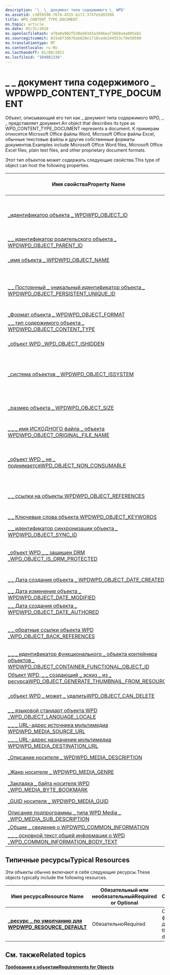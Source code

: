 ```yaml
---
description: '\_ \_ документ типа содержимого \_ WPD'
ms.assetid: c3859590-7674-4315-b171-3747e5d9350b
title: WPD_CONTENT_TYPE_DOCUMENT
ms.topic: article
ms.date: 05/31/2018
ms.openlocfilehash: af8a0a902fb30eb0343a3846eaf3668a4a005a82
ms.sourcegitcommit: 831e8f3db78ab820e1710cede244553c70e50500
ms.translationtype: MT
ms.contentlocale: ru-RU
ms.lasthandoff: 01/08/2021
ms.locfileid: "104081336"
---
```

# <a name="wpd_content_type_document"></a><span data-ttu-id="7aaac-103">\_ \_ документ типа содержимого \_ WPD</span><span class="sxs-lookup"><span data-stu-id="7aaac-103">WPD\_CONTENT\_TYPE\_DOCUMENT</span></span>

<span data-ttu-id="7aaac-104">Объект, описывающий его тип как \_ документ типа содержимого WPD, \_ \_ представляет документ.</span><span class="sxs-lookup"><span data-stu-id="7aaac-104">An object that describes its type as WPD\_CONTENT\_TYPE\_DOCUMENT represents a document.</span></span> <span data-ttu-id="7aaac-105">К примерам относятся Microsoft Office файлы Word, Microsoft Office файлы Excel, обычные текстовые файлы и другие собственные форматы документов.</span><span class="sxs-lookup"><span data-stu-id="7aaac-105">Examples include Microsoft Office Word files, Microsoft Office Excel files, plain text files, and other proprietary document formats.</span></span>

<span data-ttu-id="7aaac-106">Этот тип объектов может содержать следующие свойства.</span><span class="sxs-lookup"><span data-stu-id="7aaac-106">This type of object can host the following properties.</span></span>



| <span data-ttu-id="7aaac-107">Имя свойства</span><span class="sxs-lookup"><span data-stu-id="7aaac-107">Property Name</span></span>                                                                                                         | <span data-ttu-id="7aaac-108">Обязательный или необязательный</span><span class="sxs-lookup"><span data-stu-id="7aaac-108">Required or Optional</span></span>                                                           |
|-----------------------------------------------------------------------------------------------------------------------|--------------------------------------------------------------------------------|
| [<span data-ttu-id="7aaac-109">\_идентификатор объекта \_ WPD</span><span class="sxs-lookup"><span data-stu-id="7aaac-109">WPD\_OBJECT\_ID</span></span>](object-properties.md)                                                                | <span data-ttu-id="7aaac-110">Обязательно, только для чтения.</span><span class="sxs-lookup"><span data-stu-id="7aaac-110">Required, read-only.</span></span> <span data-ttu-id="7aaac-111">Клиент не может задать это свойство даже во время создания.</span><span class="sxs-lookup"><span data-stu-id="7aaac-111">A client cannot set this property, even at creation time.</span></span> |
| [<span data-ttu-id="7aaac-112">\_ \_ идентификатор родительского объекта \_ WPD</span><span class="sxs-lookup"><span data-stu-id="7aaac-112">WPD\_OBJECT\_PARENT\_ID</span></span>](object-properties.md)                                                 | <span data-ttu-id="7aaac-113">Обязательный.</span><span class="sxs-lookup"><span data-stu-id="7aaac-113">Required.</span></span>                                                                      |
| [<span data-ttu-id="7aaac-114">\_имя объекта \_ WPD</span><span class="sxs-lookup"><span data-stu-id="7aaac-114">WPD\_OBJECT\_NAME</span></span>](object-properties.md)                                                            | <span data-ttu-id="7aaac-115">Требуется, если объект представляет файл.</span><span class="sxs-lookup"><span data-stu-id="7aaac-115">Required if the object represents a file.</span></span>                                      |
| [<span data-ttu-id="7aaac-116">\_ \_ Постоянный \_ уникальный идентификатор объекта \_ WPD</span><span class="sxs-lookup"><span data-stu-id="7aaac-116">WPD\_OBJECT\_PERSISTENT\_UNIQUE\_ID</span></span>](object-properties.md)                          | <span data-ttu-id="7aaac-117">Обязательно, только для чтения.</span><span class="sxs-lookup"><span data-stu-id="7aaac-117">Required, read-only.</span></span> <span data-ttu-id="7aaac-118">Клиент не может задать это свойство даже во время создания.</span><span class="sxs-lookup"><span data-stu-id="7aaac-118">A client cannot set this property, even at creation time.</span></span> |
| [<span data-ttu-id="7aaac-119">\_Формат объекта \_ WPD</span><span class="sxs-lookup"><span data-stu-id="7aaac-119">WPD\_OBJECT\_FORMAT</span></span>](object-properties.md)                                                        | <span data-ttu-id="7aaac-120">Обязательный.</span><span class="sxs-lookup"><span data-stu-id="7aaac-120">Required.</span></span>                                                                      |
| [<span data-ttu-id="7aaac-121">\_ \_ тип содержимого объекта \_ WPD</span><span class="sxs-lookup"><span data-stu-id="7aaac-121">WPD\_OBJECT\_CONTENT\_TYPE</span></span>](object-properties.md)                                           | <span data-ttu-id="7aaac-122">Обязательный.</span><span class="sxs-lookup"><span data-stu-id="7aaac-122">Required.</span></span>                                                                      |
| [<span data-ttu-id="7aaac-123">\_объект WPD \_</span><span class="sxs-lookup"><span data-stu-id="7aaac-123">WPD\_OBJECT\_ISHIDDEN</span></span>](object-properties.md)                                                    | <span data-ttu-id="7aaac-124">Требуется, если объект скрыт.</span><span class="sxs-lookup"><span data-stu-id="7aaac-124">Required if the object is hidden.</span></span>                                              |
| [<span data-ttu-id="7aaac-125">\_система объектов \_ WPD</span><span class="sxs-lookup"><span data-stu-id="7aaac-125">WPD\_OBJECT\_ISSYSTEM</span></span>](object-properties.md)                                                    | <span data-ttu-id="7aaac-126">Требуется, если объект является системным объектом (представляет системный файл).</span><span class="sxs-lookup"><span data-stu-id="7aaac-126">Required if the object is a system object (represents a system file).</span></span>          |
| [<span data-ttu-id="7aaac-127">\_размер объекта \_ WPD</span><span class="sxs-lookup"><span data-stu-id="7aaac-127">WPD\_OBJECT\_SIZE</span></span>](object-properties.md)                                                            | <span data-ttu-id="7aaac-128">Требуется, если у объекта есть по крайней мере один ресурс.</span><span class="sxs-lookup"><span data-stu-id="7aaac-128">Required if the object has at least one resource.</span></span>                              |
| [<span data-ttu-id="7aaac-129">\_ \_ \_ имя ИСХОДНОГО файла \_ объекта WPD</span><span class="sxs-lookup"><span data-stu-id="7aaac-129">WPD\_OBJECT\_ORIGINAL\_FILE\_NAME</span></span>](object-properties.md)                              | <span data-ttu-id="7aaac-130">Требуется, если объект представляет файл.</span><span class="sxs-lookup"><span data-stu-id="7aaac-130">Required if the object represents a file.</span></span>                                      |
| [<span data-ttu-id="7aaac-131">\_объект WPD \_ не \_ поднимается</span><span class="sxs-lookup"><span data-stu-id="7aaac-131">WPD\_OBJECT\_NON\_CONSUMABLE</span></span>](object-properties.md)                                       | <span data-ttu-id="7aaac-132">Рекомендуется, если объект не предназначен для использования устройством.</span><span class="sxs-lookup"><span data-stu-id="7aaac-132">Recommended if the object is not meant for consumption by the device.</span></span>          |
| [<span data-ttu-id="7aaac-133">\_ \_ ссылки на объекты WPD</span><span class="sxs-lookup"><span data-stu-id="7aaac-133">WPD\_OBJECT\_REFERENCES</span></span>](object-properties.md)                                                | <span data-ttu-id="7aaac-134">Требуется, если объект содержит ссылки на другие объекты.</span><span class="sxs-lookup"><span data-stu-id="7aaac-134">Required if the object has references to other objects.</span></span>                        |
| [<span data-ttu-id="7aaac-135">\_ \_ Ключевые слова объекта WPD</span><span class="sxs-lookup"><span data-stu-id="7aaac-135">WPD\_OBJECT\_KEYWORDS</span></span>](object-properties.md)                                                    | <span data-ttu-id="7aaac-136">Необязательный элемент.</span><span class="sxs-lookup"><span data-stu-id="7aaac-136">Optional.</span></span>                                                                      |
| [<span data-ttu-id="7aaac-137">\_ \_ идентификатор синхронизации объекта \_ WPD</span><span class="sxs-lookup"><span data-stu-id="7aaac-137">WPD\_OBJECT\_SYNC\_ID</span></span>](object-properties.md)                                                     | <span data-ttu-id="7aaac-138">Необязательный элемент.</span><span class="sxs-lookup"><span data-stu-id="7aaac-138">Optional.</span></span>                                                                      |
| [<span data-ttu-id="7aaac-139">\_объект WPD \_ \_ защищен DRM \_</span><span class="sxs-lookup"><span data-stu-id="7aaac-139">WPD\_OBJECT\_IS\_DRM\_PROTECTED</span></span>](object-properties.md)                                  | <span data-ttu-id="7aaac-140">Требуется, если объект защищен с помощью технологии DRM.</span><span class="sxs-lookup"><span data-stu-id="7aaac-140">Required if the object is protected by DRM technology.</span></span>                         |
| [<span data-ttu-id="7aaac-141">\_ \_ Дата создания объекта \_ WPD</span><span class="sxs-lookup"><span data-stu-id="7aaac-141">WPD\_OBJECT\_DATE\_CREATED</span></span>](object-properties.md)                                           | <span data-ttu-id="7aaac-142">Необязательный элемент.</span><span class="sxs-lookup"><span data-stu-id="7aaac-142">Optional.</span></span>                                                                      |
| [<span data-ttu-id="7aaac-143">\_ \_ Дата изменения объекта \_ WPD</span><span class="sxs-lookup"><span data-stu-id="7aaac-143">WPD\_OBJECT\_DATE\_MODIFIED</span></span>](object-properties.md)                                         | <span data-ttu-id="7aaac-144">(рекомендуется).</span><span class="sxs-lookup"><span data-stu-id="7aaac-144">Recommended.</span></span>                                                                   |
| [<span data-ttu-id="7aaac-145">\_ \_ Дата создания объекта \_ WPD</span><span class="sxs-lookup"><span data-stu-id="7aaac-145">WPD\_OBJECT\_DATE\_AUTHORED</span></span>](object-properties.md)                                         | <span data-ttu-id="7aaac-146">Необязательный элемент.</span><span class="sxs-lookup"><span data-stu-id="7aaac-146">Optional.</span></span>                                                                      |
| [<span data-ttu-id="7aaac-147">\_ \_ обратные ссылки объекта WPD \_</span><span class="sxs-lookup"><span data-stu-id="7aaac-147">WPD\_OBJECT\_BACK\_REFERENCES</span></span>](object-properties.md)                                                                | <span data-ttu-id="7aaac-148">Рекомендуется, если на объект ссылается другой объект.</span><span class="sxs-lookup"><span data-stu-id="7aaac-148">Recommended if the object is referenced by another object.</span></span>                     |
| [<span data-ttu-id="7aaac-149">\_ \_ \_ идентификатор функционального \_ объекта контейнера объектов \_ WPD</span><span class="sxs-lookup"><span data-stu-id="7aaac-149">WPD\_OBJECT\_CONTAINER\_FUNCTIONAL\_OBJECT\_ID</span></span>](object-properties.md)     | <span data-ttu-id="7aaac-150">Необязательный элемент.</span><span class="sxs-lookup"><span data-stu-id="7aaac-150">Optional.</span></span>                                                                      |
| [<span data-ttu-id="7aaac-151">Объект WPD, \_ \_ создающий \_ эскиз \_ из \_ ресурса</span><span class="sxs-lookup"><span data-stu-id="7aaac-151">WPD\_OBJECT\_GENERATE\_THUMBNAIL\_FROM\_RESOURCE</span></span>](object-properties.md) | <span data-ttu-id="7aaac-152">Необязательный элемент.</span><span class="sxs-lookup"><span data-stu-id="7aaac-152">Optional.</span></span>                                                                      |
| [<span data-ttu-id="7aaac-153">\_объект WPD \_ может \_ удалить</span><span class="sxs-lookup"><span data-stu-id="7aaac-153">WPD\_OBJECT\_CAN\_DELETE</span></span>](object-properties.md)                                                                     | <span data-ttu-id="7aaac-154">Требуется, если объект не может быть удален.</span><span class="sxs-lookup"><span data-stu-id="7aaac-154">Required if the object cannot be deleted.</span></span>                                      |
| [<span data-ttu-id="7aaac-155">\_ \_ языковой стандарт объекта WPD \_</span><span class="sxs-lookup"><span data-stu-id="7aaac-155">WPD\_OBJECT\_LANGUAGE\_LOCALE</span></span>](object-properties.md)                                                                | <span data-ttu-id="7aaac-156">Необязательный элемент.</span><span class="sxs-lookup"><span data-stu-id="7aaac-156">Optional.</span></span>                                                                      |
| [<span data-ttu-id="7aaac-157">\_ \_ \_ URL-адрес источника мультимедиа WPD</span><span class="sxs-lookup"><span data-stu-id="7aaac-157">WPD\_MEDIA\_SOURCE\_URL</span></span>](object-properties.md)                                                                      | <span data-ttu-id="7aaac-158">Необязательный элемент.</span><span class="sxs-lookup"><span data-stu-id="7aaac-158">Optional.</span></span>                                                                      |
| [<span data-ttu-id="7aaac-159">\_ \_ \_ URL-адрес назначения мультимедиа WPD</span><span class="sxs-lookup"><span data-stu-id="7aaac-159">WPD\_MEDIA\_DESTINATION\_URL</span></span>](object-properties.md)                                                                 | <span data-ttu-id="7aaac-160">Необязательный элемент.</span><span class="sxs-lookup"><span data-stu-id="7aaac-160">Optional.</span></span>                                                                      |
| [<span data-ttu-id="7aaac-161">\_Описание носителя \_ WPD</span><span class="sxs-lookup"><span data-stu-id="7aaac-161">WPD\_MEDIA\_DESCRIPTION</span></span>](object-properties.md)                                                                      | <span data-ttu-id="7aaac-162">Необязательный элемент.</span><span class="sxs-lookup"><span data-stu-id="7aaac-162">Optional.</span></span>                                                                      |
| [<span data-ttu-id="7aaac-163">\_Жанр носителя \_ WPD</span><span class="sxs-lookup"><span data-stu-id="7aaac-163">WPD\_MEDIA\_GENRE</span></span>](object-properties.md)                                                                            | <span data-ttu-id="7aaac-164">Необязательный элемент.</span><span class="sxs-lookup"><span data-stu-id="7aaac-164">Optional.</span></span>                                                                      |
| [<span data-ttu-id="7aaac-165">\_Закладка \_ байта носителя WPD \_</span><span class="sxs-lookup"><span data-stu-id="7aaac-165">WPD\_MEDIA\_BYTE\_BOOKMARK</span></span>](object-properties.md)                                                                   | <span data-ttu-id="7aaac-166">Необязательный элемент.</span><span class="sxs-lookup"><span data-stu-id="7aaac-166">Optional.</span></span>                                                                      |
| [<span data-ttu-id="7aaac-167">\_GUID носителя \_ WPD</span><span class="sxs-lookup"><span data-stu-id="7aaac-167">WPD\_MEDIA\_GUID</span></span>](object-properties.md)                                                                             | <span data-ttu-id="7aaac-168">Необязательный элемент.</span><span class="sxs-lookup"><span data-stu-id="7aaac-168">Optional.</span></span>                                                                      |
| [<span data-ttu-id="7aaac-169">Описание подпрограммы \_ типа WPD Media \_ \_</span><span class="sxs-lookup"><span data-stu-id="7aaac-169">WPD\_MEDIA\_SUB\_DESCRIPTION</span></span>](object-properties.md)                                                                 | <span data-ttu-id="7aaac-170">Необязательный элемент.</span><span class="sxs-lookup"><span data-stu-id="7aaac-170">Optional.</span></span>                                                                      |
| [<span data-ttu-id="7aaac-171">\_Общие \_ сведения о WPD</span><span class="sxs-lookup"><span data-stu-id="7aaac-171">WPD\_COMMON\_INFORMATION</span></span>](object-properties.md)                                                                     | <span data-ttu-id="7aaac-172">(рекомендуется).</span><span class="sxs-lookup"><span data-stu-id="7aaac-172">Recommended.</span></span>                                                                   |
| [<span data-ttu-id="7aaac-173">\_ \_ \_ основной текст общей информации о WPD \_</span><span class="sxs-lookup"><span data-stu-id="7aaac-173">WPD\_COMMON\_INFORMATION\_BODY\_TEXT</span></span>](object-properties.md)                                                         | <span data-ttu-id="7aaac-174">(рекомендуется).</span><span class="sxs-lookup"><span data-stu-id="7aaac-174">Recommended.</span></span>                                                                   |



 

## <a name="typical-resources"></a><span data-ttu-id="7aaac-175">Типичные ресурсы</span><span class="sxs-lookup"><span data-stu-id="7aaac-175">Typical Resources</span></span>

<span data-ttu-id="7aaac-176">Эти объекты обычно включают в себя следующие ресурсы.</span><span class="sxs-lookup"><span data-stu-id="7aaac-176">These objects typically include the following resources.</span></span>



| <span data-ttu-id="7aaac-177">Имя ресурса</span><span class="sxs-lookup"><span data-stu-id="7aaac-177">Resource Name</span></span>                                          | <span data-ttu-id="7aaac-178">Обязательный или необязательный</span><span class="sxs-lookup"><span data-stu-id="7aaac-178">Required or Optional</span></span> | <span data-ttu-id="7aaac-179">Описание</span><span class="sxs-lookup"><span data-stu-id="7aaac-179">Description</span></span>                     |
|--------------------------------------------------------|----------------------|---------------------------------|
| [<span data-ttu-id="7aaac-180">**\_ресурс \_ по умолчанию для WPD**</span><span class="sxs-lookup"><span data-stu-id="7aaac-180">**WPD\_RESOURCE\_DEFAULT**</span></span>](wpd-resource-default.md) | <span data-ttu-id="7aaac-181">Обязательно</span><span class="sxs-lookup"><span data-stu-id="7aaac-181">Required</span></span>             | <span data-ttu-id="7aaac-182">Содержит физический документ.</span><span class="sxs-lookup"><span data-stu-id="7aaac-182">Contains the physical document.</span></span> |



 

## <a name="related-topics"></a><span data-ttu-id="7aaac-183">См. также</span><span class="sxs-lookup"><span data-stu-id="7aaac-183">Related topics</span></span>

<dl> <dt>

[<span data-ttu-id="7aaac-184">**Требования к объектам**</span><span class="sxs-lookup"><span data-stu-id="7aaac-184">**Requirements for Objects**</span></span>](requirements-for-objects.md)
</dt> </dl>

 

 



